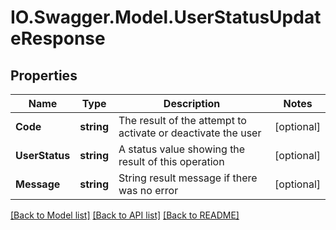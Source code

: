 # IO.Swagger.Model.UserStatusUpdateResponse
## Properties

Name | Type | Description | Notes
------------ | ------------- | ------------- | -------------
**Code** | **string** | The result of the attempt to activate or deactivate the user | [optional] 
**UserStatus** | **string** | A status value showing the result of this operation | [optional] 
**Message** | **string** | String result message if there was no error | [optional] 

[[Back to Model list]](../README.md#documentation-for-models) [[Back to API list]](../README.md#documentation-for-api-endpoints) [[Back to README]](../README.md)

